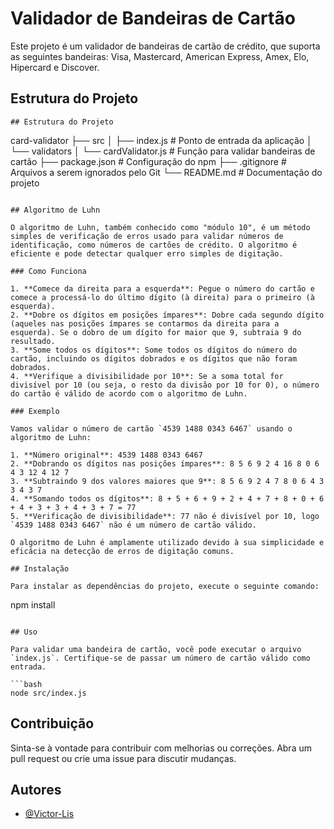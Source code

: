 # Validador de Bandeiras de Cartão

Este projeto é um validador de bandeiras de cartão de crédito, que suporta as seguintes bandeiras: Visa, Mastercard, American Express, Amex, Elo, Hipercard e Discover.

## Estrutura do Projeto
```
## Estrutura do Projeto

```
card-validator
├── src
│   ├── index.js          # Ponto de entrada da aplicação
│   └── validators
│       └── cardValidator.js # Função para validar bandeiras de cartão
├── package.json          # Configuração do npm
├── .gitignore            # Arquivos a serem ignorados pelo Git
└── README.md             # Documentação do projeto
```

## Algoritmo de Luhn

O algoritmo de Luhn, também conhecido como "módulo 10", é um método simples de verificação de erros usado para validar números de identificação, como números de cartões de crédito. O algoritmo é eficiente e pode detectar qualquer erro simples de digitação.

### Como Funciona

1. **Comece da direita para a esquerda**: Pegue o número do cartão e comece a processá-lo do último dígito (à direita) para o primeiro (à esquerda).
2. **Dobre os dígitos em posições ímpares**: Dobre cada segundo dígito (aqueles nas posições ímpares se contarmos da direita para a esquerda). Se o dobro de um dígito for maior que 9, subtraia 9 do resultado.
3. **Some todos os dígitos**: Some todos os dígitos do número do cartão, incluindo os dígitos dobrados e os dígitos que não foram dobrados.
4. **Verifique a divisibilidade por 10**: Se a soma total for divisível por 10 (ou seja, o resto da divisão por 10 for 0), o número do cartão é válido de acordo com o algoritmo de Luhn.

### Exemplo

Vamos validar o número de cartão `4539 1488 0343 6467` usando o algoritmo de Luhn:

1. **Número original**: 4539 1488 0343 6467
2. **Dobrando os dígitos nas posições ímpares**: 8 5 6 9 2 4 16 8 0 6 4 3 12 4 12 7
3. **Subtraindo 9 dos valores maiores que 9**: 8 5 6 9 2 4 7 8 0 6 4 3 3 4 3 7
4. **Somando todos os dígitos**: 8 + 5 + 6 + 9 + 2 + 4 + 7 + 8 + 0 + 6 + 4 + 3 + 3 + 4 + 3 + 7 = 77
5. **Verificação de divisibilidade**: 77 não é divisível por 10, logo `4539 1488 0343 6467` não é um número de cartão válido.

O algoritmo de Luhn é amplamente utilizado devido à sua simplicidade e eficácia na detecção de erros de digitação comuns.

## Instalação

Para instalar as dependências do projeto, execute o seguinte comando:

```
npm install
```

## Uso

Para validar uma bandeira de cartão, você pode executar o arquivo `index.js`. Certifique-se de passar um número de cartão válido como entrada.

```bash
node src/index.js
```

## Contribuição

Sinta-se à vontade para contribuir com melhorias ou correções. Abra um pull request ou crie uma issue para discutir mudanças.

## Autores
- [@Victor-Lis](https://www.linkedin.com/in/victor-lis-bronzo)
